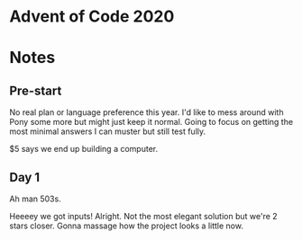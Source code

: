 # Advent of Code 2020


# Notes

## Pre-start

No real plan or language preference this year. I'd like to mess around with Pony some more but 
might just keep it normal. Going to focus on getting the most minimal answers I can muster but still
test fully. 

$5 says we end up building a computer. 


## Day 1

Ah man 503s.

Heeeey we got inputs! Alright. Not the most elegant solution but we're 2 stars closer. Gonna massage
how the project looks a little now. 